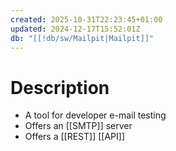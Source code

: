 ```yaml
---
created: 2025-10-31T22:23:45+01:00
updated: 2024-12-17T15:52:01Z
db: "[[!db/sw/Mailpit|Mailpit]]"
---
```

# Description
- A tool for developer e-mail testing
- Offers an [[SMTP]] server 
- Offers a [[REST]] [[API]]
